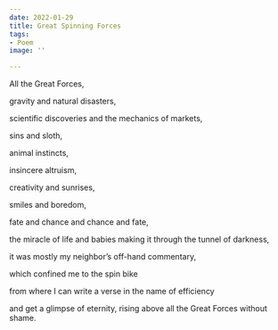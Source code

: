 ```yaml
---
date: 2022-01-29
title: Great Spinning Forces
tags:
- Poem
image: ''

---
```

All the Great Forces,

gravity and natural disasters,

scientific discoveries and the mechanics of markets,

sins and sloth,

animal instincts,

insincere altruism,

creativity and sunrises,

smiles and boredom,

fate and chance and chance and fate,

the miracle of life and babies making it through the tunnel of darkness,

it was mostly my neighbor’s off-hand commentary,

which confined me to the spin bike

from where I can write a verse in the name of efficiency

and get a glimpse of eternity, rising above all the Great Forces without shame.